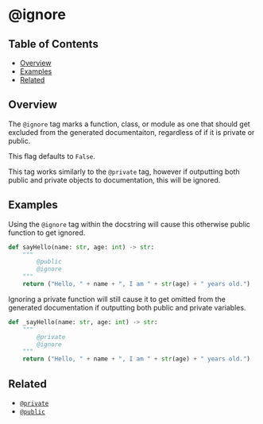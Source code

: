 # @ignore

## Table of Contents

- [Overview](#overview)
- [Examples](#examples)
- [Related](#related)

## Overview

The `@ignore` tag marks a function, class, or module as one that should get excluded from the generated documentaiton, regardless of if it is private or public.

This flag defaults to `False`.

This tag works similarly to the `@private` tag, however if outputting both public and private objects to documentation, this will be ignored.

## Examples

Using the `@ignore` tag within the docstring will cause this otherwise public function to get ignored.

```python
def sayHello(name: str, age: int) -> str:
    """
        @public
        @ignore
    """
    return ("Hello, " + name + ", I am " + str(age) + " years old.")
```

Ignoring a private function will still cause it to get omitted from the generated documentation if outputting both public and private variables.

```python
def _sayHello(name: str, age: int) -> str:
    """
        @private
        @ignore
    """
    return ("Hello, " + name + ", I am " + str(age) + " years old.")
```

## Related

- [`@private`](./PRIVATE.md)
- [`@public`](./PUBLIC.md)
